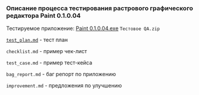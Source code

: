 ### Описание процесса тестирования растрового графического редактора Paint 0.1.0.04


Тестируемое приложение: [Paint 0.1.0.04.exe](https://github.com/istrybuk/Test-task/blob/main/MTBank/Тестовое%20QA.zip) `Тестовое QA.zip`

[`test_plan.md`](https://github.com/istrybuk/Test-task/blob/main/MTBank/test_plan.md) - тест план 

`checklist.md` - пример чек-лист

`test_case.md` - пример тест-кейса

`bag_report.md` - баг репорт по приложению

`improvement.md` - предложения по улучшению
